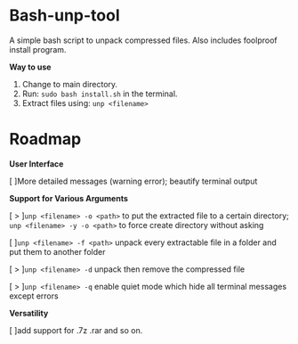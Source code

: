 # Bash-unp-tool
A simple bash script to unpack compressed files. 
Also includes foolproof install program.

**Way to use**
1. Change to main directory.
2. Run: 
``
sudo bash install.sh
``
in the terminal.
3. Extract files using: 
``
unp <filename>
``

# Roadmap

**User Interface** 

[  ]More detailed messages (warning error); beautify terminal output 

**Support for Various Arguments** 

[ > ]`unp <filename> -o <path>` to put the extracted file to a certain directory; `unp <filename> -y -o <path>` to force create directory without asking

[  ]`unp <filename> -f <path>` unpack every extractable file in a folder and put them to another folder

[ > ]`unp <filename> -d` unpack then remove the compressed file 

[ > ]`unp <filename> -q` enable quiet mode which hide all terminal messages except errors

**Versatility** 

[  ]add support for .7z .rar and so on.
